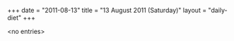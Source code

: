 +++
date = "2011-08-13"
title = "13 August 2011 (Saturday)"
layout = "daily-diet"
+++


\<no entries\>
